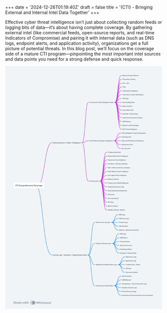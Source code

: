 +++
date = '2024-12-26T01:19:40Z'
draft = false
title = '(CTI) - Bringing External and Internal Intel Data Together'
+++

Effective cyber threat intelligence isn’t just about collecting random feeds or logging bits of data—it’s about having complete coverage. By gathering external intel (like commercial feeds, open-source reports, and real-time Indicators of Compromise) and pairing it with internal data (such as DNS logs, endpoint alerts, and application activity), organizations get a full picture of potential threats. In this blog post, we’ll focus on the coverage side of a mature CTI program—pinpointing the most important intel sources and data points you need for a strong defense and quick response.

<center><img src="/images/external-internal-intel-together.png" alt="Gaps" width="1350"/></center>
